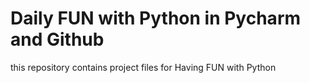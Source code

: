 # Daily FUN with Python in Pycharm and Github
this repository contains project files for Having FUN with Python

